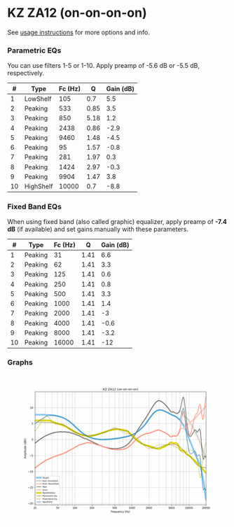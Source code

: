 # KZ ZA12 (on-on-on-on)
See [usage instructions](https://github.com/jaakkopasanen/AutoEq#usage) for more options and info.

### Parametric EQs
You can use filters 1-5 or 1-10. Apply preamp of -5.6 dB or -5.5 dB, respectively.

|   # | Type      |   Fc (Hz) |    Q |   Gain (dB) |
|-----|-----------|-----------|------|-------------|
|   1 | LowShelf  |       105 | 0.7  |         5.5 |
|   2 | Peaking   |       533 | 0.85 |         3.5 |
|   3 | Peaking   |       850 | 5.18 |         1.2 |
|   4 | Peaking   |      2438 | 0.86 |        -2.9 |
|   5 | Peaking   |      9460 | 1.48 |        -4.5 |
|   6 | Peaking   |        95 | 1.57 |        -0.8 |
|   7 | Peaking   |       281 | 1.97 |         0.3 |
|   8 | Peaking   |      1424 | 2.97 |        -0.3 |
|   9 | Peaking   |      9904 | 1.47 |         3.8 |
|  10 | HighShelf |     10000 | 0.7  |        -8.8 |

### Fixed Band EQs
When using fixed band (also called graphic) equalizer, apply preamp of **-7.4 dB** (if available) and set gains manually with these parameters.

|   # | Type    |   Fc (Hz) |    Q |   Gain (dB) |
|-----|---------|-----------|------|-------------|
|   1 | Peaking |        31 | 1.41 |         6.6 |
|   2 | Peaking |        62 | 1.41 |         3.3 |
|   3 | Peaking |       125 | 1.41 |         0.6 |
|   4 | Peaking |       250 | 1.41 |         0.8 |
|   5 | Peaking |       500 | 1.41 |         3.3 |
|   6 | Peaking |      1000 | 1.41 |         1.4 |
|   7 | Peaking |      2000 | 1.41 |        -3   |
|   8 | Peaking |      4000 | 1.41 |        -0.6 |
|   9 | Peaking |      8000 | 1.41 |        -3.2 |
|  10 | Peaking |     16000 | 1.41 |       -12   |

### Graphs
![](./KZ%20ZA12%20(on-on-on-on).png)
